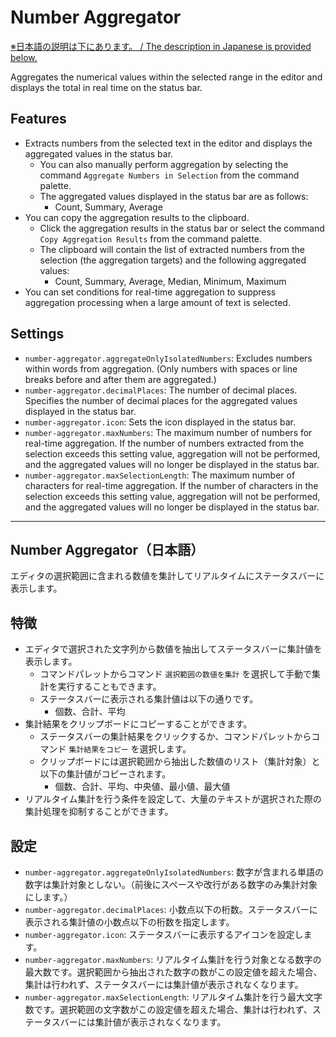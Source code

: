 # Number Aggregator

[※日本語の説明は下にあります。 / The description in Japanese is provided below.](#number-aggregator日本語)

Aggregates the numerical values within the selected range in the editor and displays the total in real time on the status bar.

## Features

- Extracts numbers from the selected text in the editor and displays the aggregated values in the status bar.
  - You can also manually perform aggregation by selecting the command `Aggregate Numbers in Selection` from the command palette.
  - The aggregated values displayed in the status bar are as follows:
    - Count, Summary, Average
- You can copy the aggregation results to the clipboard.
  - Click the aggregation results in the status bar or select the command `Copy Aggregation Results` from the command palette.
  - The clipboard will contain the list of extracted numbers from the selection (the aggregation targets) and the following aggregated values:
    - Count, Summary, Average, Median, Minimum, Maximum
- You can set conditions for real-time aggregation to suppress aggregation processing when a large amount of text is selected.

## Settings

- `number-aggregator.aggregateOnlyIsolatedNumbers`: Excludes numbers within words from aggregation. (Only numbers with spaces or line breaks before and after them are aggregated.)
- `number-aggregator.decimalPlaces`: The number of decimal places. Specifies the number of decimal places for the aggregated values displayed in the status bar.
- `number-aggregator.icon`: Sets the icon displayed in the status bar.
- `number-aggregator.maxNumbers`: The maximum number of numbers for real-time aggregation. If the number of numbers extracted from the selection exceeds this setting value, aggregation will not be performed, and the aggregated values will no longer be displayed in the status bar.
- `number-aggregator.maxSelectionLength`: The maximum number of characters for real-time aggregation. If the number of characters in the selection exceeds this setting value, aggregation will not be performed, and the aggregated values will no longer be displayed in the status bar.

---

## Number Aggregator（日本語）

エディタの選択範囲に含まれる数値を集計してリアルタイムにステータスバーに表示します。

## 特徴

- エディタで選択された文字列から数値を抽出してステータスバーに集計値を表示します。
  - コマンドパレットからコマンド `選択範囲の数値を集計` を選択して手動で集計を実行することもできます。
  - ステータスバーに表示される集計値は以下の通りです。
    - 個数、合計、平均
- 集計結果をクリップボードにコピーすることができます。
  - ステータスバーの集計結果をクリックするか、コマンドパレットからコマンド `集計結果をコピー` を選択します。
  - クリップボードには選択範囲から抽出した数値のリスト（集計対象）と以下の集計値がコピーされます。
    - 個数、合計、平均、中央値、最小値、最大値
- リアルタイム集計を行う条件を設定して、大量のテキストが選択された際の集計処理を抑制することができます。

## 設定

- `number-aggregator.aggregateOnlyIsolatedNumbers`: 数字が含まれる単語の数字は集計対象としない。（前後にスペースや改行がある数字のみ集計対象にします。）
- `number-aggregator.decimalPlaces`: 小数点以下の桁数。ステータスバーに表示される集計値の小数点以下の桁数を指定します。
- `number-aggregator.icon`: ステータスバーに表示するアイコンを設定します。
- `number-aggregator.maxNumbers`: リアルタイム集計を行う対象となる数字の最大数です。選択範囲から抽出された数字の数がこの設定値を超えた場合、集計は行われず、ステータスバーには集計値が表示されなくなります。
- `number-aggregator.maxSelectionLength`: リアルタイム集計を行う最大文字数です。選択範囲の文字数がこの設定値を超えた場合、集計は行われず、ステータスバーには集計値が表示されなくなります。
